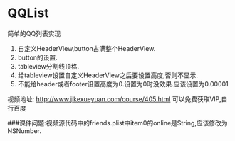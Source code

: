 # QQList
简单的QQ列表实现

1. 自定义HeaderView,button占满整个HeaderView.
2. button的设置.
3. tableview分割线顶格.
4. 给tableview设置自定义HeaderView之后要设置高度,否则不显示.
5. 不能给header或者footer设置高度为0.设置为0时没效果.应该设置为0.00001

视频地址: http://www.jikexueyuan.com/course/405.html
可以免费获取VIP,自行百度

###课件问题:视频源代码中的friends.plist中item0的online是String,应该修改为NSNumber.
